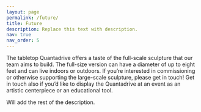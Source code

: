 ```yaml
---
layout: page
permalink: /future/
title: Future
description: Replace this text with description.
nav: true
nav_order: 5
---
```


The tabletop Quantadrive offers a taste of the full-scale sculpture that our
team aims to build. The full-size version can have a diameter of up to eight
feet and can live indoors or outdoors. If you’re interested in commissioning
or otherwise supporting the large-scale sculpture, please get in touch! Get
in touch also if you’d like to display the Quantadrive at an event as an
artistic centerpiece or an educational tool.

Will add the rest of the description.
